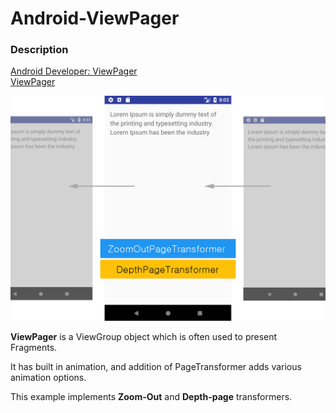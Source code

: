 # Android-ViewPager

<h3>Description</h3>
<a href="https://developer.android.com/training/animation/screen-slide.html">Android Developer: ViewPager</a><br>
<a href="https://developer.android.com/reference/android/support/v4/view/ViewPager.html">ViewPager</a>
<p></p>
<img src="screenshot_ViewPager.jpg">
<p></p>
<p><b>ViewPager</b> is a ViewGroup object which is often used to present Fragments.</p>
<p> It has built in animation, and addition of PageTransformer adds various animation options.</p>
<p>This example implements <b>Zoom-Out</b> and <b>Depth-page</b> transformers.</p>
